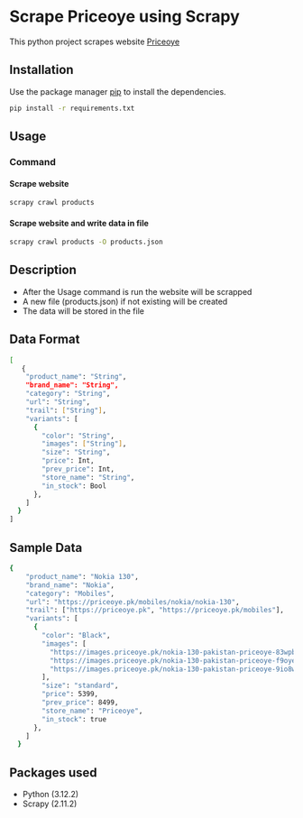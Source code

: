 # Scrape Priceoye using Scrapy

This python project scrapes website [Priceoye](https://priceoye.pk/)

## Installation

Use the package manager [pip](https://pip.pypa.io/en/stable/) to install the dependencies.

```bash
pip install -r requirements.txt
```

## Usage

### Command
#### Scrape website
```bash
scrapy crawl products
```
#### Scrape website and write data in file
```bash
scrapy crawl products -O products.json
```

## Description

- After the Usage command is run the website will be scrapped
- A new file (products.json) if not existing will be created
- The data will be stored in the file

## Data Format

```bash
[
   {
    "product_name": "String",
    "brand_name": "String",
    "category": "String",
    "url": "String",
    "trail": ["String"],
    "variants": [
      {
        "color": "String",
        "images": ["String"],
        "size": "String",
        "price": Int,
        "prev_price": Int,
        "store_name": "String",
        "in_stock": Bool
      },
    ]
  }
]
```

## Sample Data

```bash
{
    "product_name": "Nokia 130",
    "brand_name": "Nokia",
    "category": "Mobiles",
    "url": "https://priceoye.pk/mobiles/nokia/nokia-130",
    "trail": ["https://priceoye.pk", "https://priceoye.pk/mobiles"],
    "variants": [
      {
        "color": "Black",
        "images": [
          "https://images.priceoye.pk/nokia-130-pakistan-priceoye-83wpb-500x500.webp",
          "https://images.priceoye.pk/nokia-130-pakistan-priceoye-f9oye-500x500.webp",
          "https://images.priceoye.pk/nokia-130-pakistan-priceoye-9io8w-500x500.webp"
        ],
        "size": "standard",
        "price": 5399,
        "prev_price": 8499,
        "store_name": "Priceoye",
        "in_stock": true
      },
    ]
  }
```

## Packages used

- Python (3.12.2)
- Scrapy (2.11.2)

